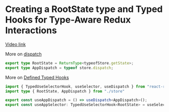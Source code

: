 # Creating a RootState type and Typed Hooks for Type-Aware Redux Interactions

[Video link](https://www.egghead.io/lessons/react-creating-a-rootstate-type-and-typed-hooks-for-type-aware-redux-interactions?pl=modern-redux-with-redux-toolkit-rtk-and-typescript-64f243c8)

<TimeStamp start="0:02" end="0:18">

More on [dispatch](https://redux.js.org/usage/usage-with-typescript#define-root-state-and-dispatch-types)

```ts
export type RootState = ReturnType<typeofStore.getState>;
export type AppDispatch = typeof store.dispatch;
```

</TimeStamp>

<TimeStamp start="0:44" end="0:58">

More on [Defined Typed Hooks](https://react-redux.js.org/using-react-redux/usage-with-typescript#define-typed-hooks)

```ts
import { TypedUseSelectorHook, useSelector, useDispatch } from "react-redux";
import type { RootState, AppDispatch } from "./store"
```

</TimeStamp>

<TimeStamp start="1:02" end="1:25">

```ts
export const useAppDispatch = () => useDispatch<AppDispatch>();
export const useAppSelector: TypedUseSelectorHook<RootState> = useSelector;
```

</TimeStamp>
